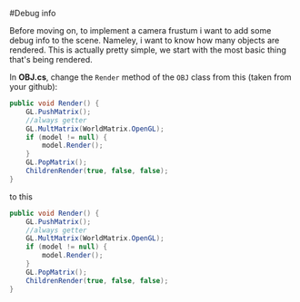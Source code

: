 #Debug info

Before moving on, to implement a camera frustum i want to add some debug info to the scene. Nameley, i want to know how many objects are rendered. This is actually pretty simple, we start with the most basic thing that's being rendered.

In __OBJ.cs__, change the ```Render``` method of the ```OBJ``` class from this (taken from your github):

```cs
public void Render() {
    GL.PushMatrix();
    //always getter
    GL.MultMatrix(WorldMatrix.OpenGL);
    if (model != null) {
        model.Render();
    }
    GL.PopMatrix();
    ChildrenRender(true, false, false);
}
```

to this

```cs
public void Render() {
    GL.PushMatrix();
    //always getter
    GL.MultMatrix(WorldMatrix.OpenGL);
    if (model != null) {
        model.Render();
    }
    GL.PopMatrix();
    ChildrenRender(true, false, false);
}
```